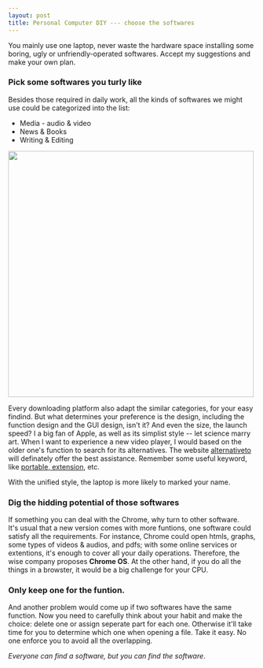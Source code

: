 ```yaml
---
layout: post
title: Personal Computer DIY --- choose the softwares
---
```


You mainly use one laptop, never waste the hardware space installing some boring, ugly or unfriendly-operated softwares. Accept my suggestions and make your own plan.

### Pick some softwares you turly like
Besides those required in daily work, all the kinds of softwares we might use could be categorized into the list:
* Media - audio & video
* News & Books
* Writing & Editing

<img src="\image\kanshanshu.jpg" width="500px">

Every downloading platform also adapt the similar categories, for your easy findind. But what determines your preference is the design, including the function design and the GUI design, isn't it? And even the size, the launch speed? I a big fan of Apple, as well as its simplist style -- let science marry art. When I want to experience a new video player, I would based on the older one's function to search for its alternatives. The website [alternativeto](https://alternativeto.net) will definately offer the best assistance. Remember some useful keyword, like <u>portable, extension</u>, etc.

With the unified style, the laptop is more likely to marked your name.

### Dig the hidding potential of those softwares
If something you can deal with the Chrome, why turn to other software.<br>
It's usual that a new version comes with more funtions, one software could satisfy all the requirements. For instance, Chrome could open htmls, graphs, some types of videos & audios, and pdfs; with some online services or extentions, it's enough to cover all your daily operations. Therefore, the wise company proposes <b>Chrome OS</b>. At the other hand, if you do all the things in a browster, it would be a big challenge for your CPU. 

### Only keep one for the funtion.
And another problem would come up if two softwares have the same function. Now you need to carefully think about your habit and make the choice: delete one or assign seperate part for each one. Otherwise it'll take time for you to determine which one when opening a file. Take it easy. No one enforce you to avoid all the overlapping.

<i>Everyone can find a software, but you can find the software</i>.







